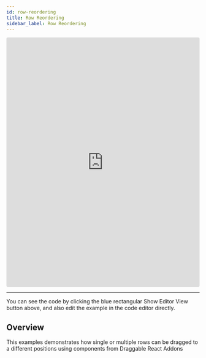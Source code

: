```yaml
---
id: row-reordering
title: Row Reordering
sidebar_label: Row Reordering
---
```

<iframe src="https://codesandbox.io/embed/wy595o1m95?autoresize=1&hidenavigation=1&view=preview" style="width:100%; height:650px; border:0; border-radius: 4px; " sandbox="allow-modals allow-forms allow-popups allow-scripts allow-same-origin"></iframe>

----
You can see the code by clicking the blue rectangular Show Editor View button above, and also edit the example in the code editor directly.

Overview
-----
This examples demonstrates how single or multiple rows can be dragged to a different positions using components from Draggable React Addons
